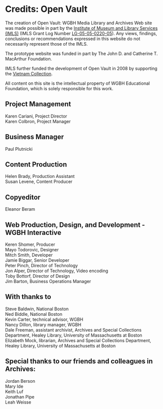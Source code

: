 # Credits: Open Vault
  
The creation of Open Vault: WGBH Media Library and Archives Web site was 
made possible in part by the [Institute of Museum and Library Services (IMLS)](http://www.imls.gov) (IMLS Grant Log Number [LG-05-05-0220-05](https://www.imls.gov/grants/awarded/lg-05-05-0220-05)). Any views, findings, conclusions or recommendations expressed in this website do not necessarily represent those of the IMLS.

<!--[![](https://s3.amazonaws.com/openvault.wgbh.org/logos/IMLS.jpg)](http://www.imls.gov)-->

The prototype website was funded in part by The John D. and Catherine T. MacArthur 
Foundation.

<!--[![](https://s3.amazonaws.com/openvault.wgbh.org/logos/MacArthur.jpg)](http://www.macfound.org)-->

IMLS further funded the development of Open Vault in 2008 by supporting the [Vietnam Collection](/collections/vietnam-the-vietnam-collection/interviews).

All content on this site is the intellectual property of WGBH Educational Foundation, which is solely responsible for this work.
    
## Project Management
Karen Cariani, Project Director<br/>
Karen Colbron, Project Manager<br/>

## Business Manager
Paul Plutnicki<br/>

## Content Production
Helen Brady, Production Assistant<br/>
Susan Levene, Content Producer<br/>

## Copyeditor
Eleanor Beram<br/>

## Web Production, Design, and Development - WGBH Interactive
Keren Shomer, Producer<br/>
Mayo Todorovic, Designer<br/>
Mitch Smith, Developer<br/>
Jamie Biggar, Senior Developer<br/>
Peter Pinch, Director of Technology<br/>
Jon Alper, Director of Technology, Video encoding<br/>
Toby Bottorf, Director of Design<br/>
Jim Barton, Business Operations Manager<br/>

## With thanks to
Steve Baldwin, National Boston<br/>
Ned Biddle, National Boston<br/>
Kevin Carter, technical advisor, WGBH<br/>
Nancy Dillon, library manager, WGBH<br/>
Dale Freeman, assistant archivist, Archives and Special Collections 
Department, Healey Library, University of Massachusetts at Boston<br/>
Elizabeth Mock, librarian, Archives and Special Collections Department, 
Healey Library, University of Massachusetts at Boston<br/>

## Special thanks to our friends and colleagues in Archives:
Jordan Berson<br/>
Mary Ide<br/>
Keith Luf<br/>
Jonathan Pipe<br/>
Leah Weisse<br/>
